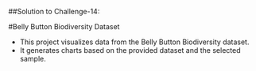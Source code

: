 ##Solution to Challenge-14:
 
#Belly Button Biodiversity Dataset
- This project visualizes data from the Belly Button Biodiversity dataset.
- It generates charts based on the provided dataset and the selected sample.